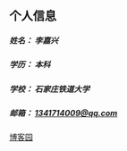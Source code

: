 ## 个人信息
##### 姓名： 李嘉兴
##### 学历： 本科
##### 学校： 石家庄铁道大学
##### 邮箱： 1341714009@qq.com


[博客园](https://www.cnblogs.com/sonofdemon/)
